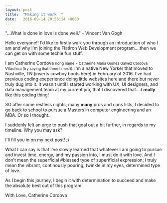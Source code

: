 ```yaml
---
layout: post
title:  "Making it work  "
date:   2016-09-14 20:56:14 +0000
---
```



"...What is done in love is done well." 
                         - Vincent Van Gogh 

Hello everyone!! I'd like to firstly walk you through an introduction of who I am and why I'm joining the FlatIron Web Development program....then we can get on with some techie fun stuff. 

I am Catherine Cordova <small>(long name = Catherine Maria Gomez Galvez Cordova Villachica (try saying that three times!)). </small> I'm a native New Yorker that moved to Nashville, TN (inserts cowboy boots here) in February of 2016. I've had previous coding exeperience doing little websites here and there but never truly dug into it. It wasn't until I started working with UX, UI designers, and data management team at my current job, that I discovered that....I <b>really</b> like this coding thing!

SO after some restless nights, many **many** pros and cons lists, I decided to go back to school to pursue a Masters in computer engineering and an MBA. Or so I thought. 

I suddenly felt an urge to push that goal out a bit further, in regards to my timeline. Why you may ask? 

I'll fill you in on my next post! ;) 

What I can say is that I've slowly learned that whatever I am going to pursue and invest time, energy, and my passion into, I must do it with love. And I don't mean the superficial #blessed type of superificial expression; I truly mean the vibrant, continously pouring, twinkle in my eyes, determined type of love. 

As I begin this journey, I begin it with determination to succeed and make the absolute best out of this program. 


With Love,
Catherine Cordova 




